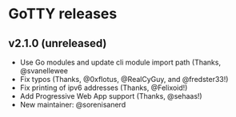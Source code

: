 # GoTTY releases

## v2.1.0 (unreleased)

 * Use Go modules and update cli module import path (Thanks, @svanellewee
 * Fix typos (Thanks, @0xflotus, @RealCyGuy, and @fredster33!)
 * Fix printing of ipv6 addresses (Thanks, @Felixoid!)
 * Add Progressive Web App support (Thanks, @sehaas!)
 * New maintainer: @sorenisanerd